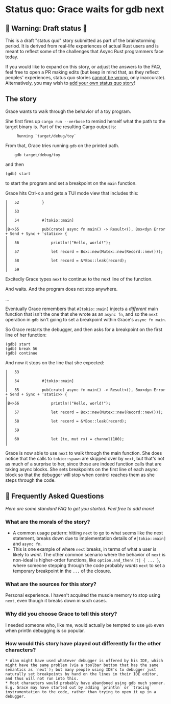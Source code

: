 # Status quo: Grace waits for gdb next

## 🚧 Warning: Draft status 🚧

This is a draft "status quo" story submitted as part of the brainstorming period. It is derived from real-life experiences of actual Rust users and is meant to reflect some of the challenges that Async Rust programmers face today. 

If you would like to expand on this story, or adjust the answers to the FAQ, feel free to open a PR making edits (but keep in mind that, as they reflect peoples' experiences, status quo stories [cannot be wrong], only inaccurate). Alternatively, you may wish to [add your own status quo story][htvsq]!

## The story

Grace wants to walk through the behavior of a toy program.

She first fires up `cargo run --verbose` to remind herself what the path to the target binary is. Part of the resulting Cargo output is:

```ignore
     Running `target/debug/toy`
```

From that, Grace tries running `gdb` on the printed path.

```ignore
    gdb target/debug/toy
```

and then

```ignore
(gdb) start
```

to start the program and set a breakpoint on the `main` function.

Grace hits Ctrl-x a and gets a TUI mode view that includes this:

```ignore
│   52          }                                                                                                                                                                                                                    │
│   53                                                                                                                                                                                                                               │
│   54          #[tokio::main]                                                                                                                                                                                                       │
│B+>55          pub(crate) async fn main() -> Result<(), Box<dyn Error + Send + Sync + 'static>> {                                                                                                                                   │
│   56              println!("Hello, world!");                                                                                                                                                                                       │
│   57              let record = Box::new(Mutex::new(Record::new()));                                                                                                                                                                │
│   58              let record = &*Box::leak(record);                                                                                                                                                                                │
│   59                                                                                                                                                                                                                              
```

Excitedly Grace types `next` to continue to the next line of the function.

And waits. And the program does not stop anywhere.

...

Eventually Grace remembers that `#[tokio::main]` injects a *different* main function that isn't the one that she wrote as an `async fn`, and so the `next` operation in `gdb` isn't going to set a breakpoint within Grace's `async fn main`.

So Grace restarts the debugger, and then asks for a breakpoint on the first line of her function:

```ignore
(gdb) start
(gdb) break 56
(gdb) continue
```

And now it stops on the line that she expected:

```                                                                                                                                                                                                     │
│   53                                                                                                                                                                                                                               │
│   54          #[tokio::main]                                                                                                                                                                                                       │
│   55          pub(crate) async fn main() -> Result<(), Box<dyn Error + Send + Sync + 'static>> {                                                                                                                                   │
│B+>56              println!("Hello, world!");                                                                                                                                                                                       │
│   57              let record = Box::new(Mutex::new(Record::new()));                                                                                                                                                                │
│   58              let record = &*Box::leak(record);                                                                                                                                                                                │
│   59                                                                                                                                                                                                                               │
│   60              let (tx, mut rx) = channel(100);                                                                                                                                                                                 │
```

Grace is now able to use `next` to walk through the main function. She does notice that the calls to `tokio::spawn` are skipped over by `next`, but that's not as much of a surprise to her, since those are indeed function calls that are taking async blocks. She sets breakpoints on the first line of each async block so that the debugger will stop when control reaches them as she steps through the code.


## 🤔 Frequently Asked Questions

*Here are some standard FAQ to get you started. Feel free to add more!*

### **What are the morals of the story?**
* A common usage pattern: hitting `next` to go to what seems like the next statement, breaks down due to implementation details of `#[tokio::main]` and `async fn`.
* This is one example of where `next` breaks, in terms of what a user is likely to *want*. The other common scenario where the behavior of `next` is non-ideal is higher-order functions, like `option.and_then(|t| { ... }`, where someone stepping through the code probably *wants* `next` to set
  a temporary breakpoint in the `...` of the closure.

### **What are the sources for this story?**
Personal experience. I haven't acquired the muscle memory to stop using `next`, even though it breaks down in such cases.

### **Why did you choose Grace to tell this story?**
I needed someone who, like me, would actually be tempted to use `gdb` even when println debugging is so popular.

### **How would this story have played out differently for the other characters?**
    * Alan might have used whatever debugger is offered by his IDE, which might have the same problem (via a toolbar button that has the same semantics as `next`); but many people using IDE's to debugger just naturally set breakpoints by hand on the lines in their IDE editor, and thus will not run into this.
    * Most characters would probably have abandoned using gdb much sooner. E.g. Grace may have started out by adding `println` or `tracing` instrumentation to the code, rather than trying to open it up in a debugger.


[character]: ../../characters.md
[status quo stories]: ../status_quo.md
[Alan]: ../../characters/alan.md
[Grace]: ../../characters/grace.md
[Niklaus]: ../../characters/niklaus.md
[Barbara]: ../../characters/barbara.md
[htvsq]: ../status_quo.md
[cannot be wrong]: ../../how_to_vision/comment.md#comment-to-understand-or-improve-not-to-negate-or-dissuade
